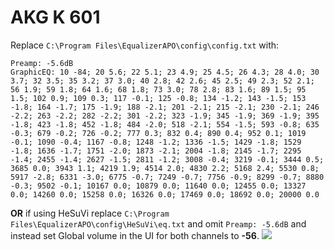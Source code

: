 # AKG K 601
Replace `C:\Program Files\EqualizerAPO\config\config.txt` with:
```
Preamp: -5.6dB
GraphicEQ: 10 -84; 20 5.6; 22 5.1; 23 4.9; 25 4.5; 26 4.3; 28 4.0; 30 3.7; 32 3.5; 35 3.2; 37 3.0; 40 2.8; 42 2.6; 45 2.5; 49 2.3; 52 2.1; 56 1.9; 59 1.8; 64 1.6; 68 1.8; 73 3.0; 78 2.8; 83 1.6; 89 1.5; 95 1.5; 102 0.9; 109 0.3; 117 -0.1; 125 -0.8; 134 -1.2; 143 -1.5; 153 -1.8; 164 -1.7; 175 -1.9; 188 -2.1; 201 -2.1; 215 -2.1; 230 -2.1; 246 -2.2; 263 -2.2; 282 -2.2; 301 -2.2; 323 -1.9; 345 -1.9; 369 -1.9; 395 -1.8; 423 -1.8; 452 -1.8; 484 -2.0; 518 -2.1; 554 -1.5; 593 -0.8; 635 -0.3; 679 -0.2; 726 -0.2; 777 0.3; 832 0.4; 890 0.4; 952 0.1; 1019 -0.1; 1090 -0.4; 1167 -0.8; 1248 -1.2; 1336 -1.5; 1429 -1.8; 1529 -1.8; 1636 -1.7; 1751 -2.0; 1873 -2.1; 2004 -1.8; 2145 -1.7; 2295 -1.4; 2455 -1.4; 2627 -1.5; 2811 -1.2; 3008 -0.4; 3219 -0.1; 3444 0.5; 3685 0.0; 3943 1.1; 4219 1.9; 4514 2.0; 4830 2.2; 5168 2.4; 5530 0.8; 5917 -2.8; 6331 -3.0; 6775 -0.7; 7249 -0.7; 7756 -0.9; 8299 -0.7; 8880 -0.3; 9502 -0.1; 10167 0.0; 10879 0.0; 11640 0.0; 12455 0.0; 13327 0.0; 14260 0.0; 15258 0.0; 16326 0.0; 17469 0.0; 18692 0.0; 20000 0.0
```
**OR** if using HeSuVi replace `C:\Program Files\EqualizerAPO\config\HeSuVi\eq.txt` and omit `Preamp: -5.6dB` and instead set Global volume in the UI for both channels to **-56**.
![](https://raw.githubusercontent.com/jaakkopasanen/AutoEq/master/results/Innerfidelity%202017/headphoncecom/onear/AKG%20K%20601/AKG%20K%20601.png)